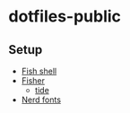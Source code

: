 # dotfiles-public

## Setup

- [Fish shell](https://fishshell.com/)
- [Fisher](https://github.com/jorgebucaran/fisher)
  - [tide](https://github.com/IlanCosman/tide)
- [Nerd fonts](https://github.com/ryanoasis/nerd-fonts) 


